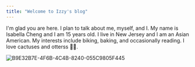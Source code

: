 ```yaml
---
title: "Welcome to Izzy's blog"
---
```


I'm glad you are here. I plan to talk about me, myself, and I. My name is Isabella Cheng and I am 15 years old. I live in New Jersey and I am an Asian American. My interests include biking, baking, and occasionally reading. I love cactuses and otterss 🦦🌵. 


![B9E32B7E-4F6B-4C4B-8240-055C9805F445](https://user-images.githubusercontent.com/64112807/117877306-6676a700-b272-11eb-866d-e09399cde1cd.jpeg)
